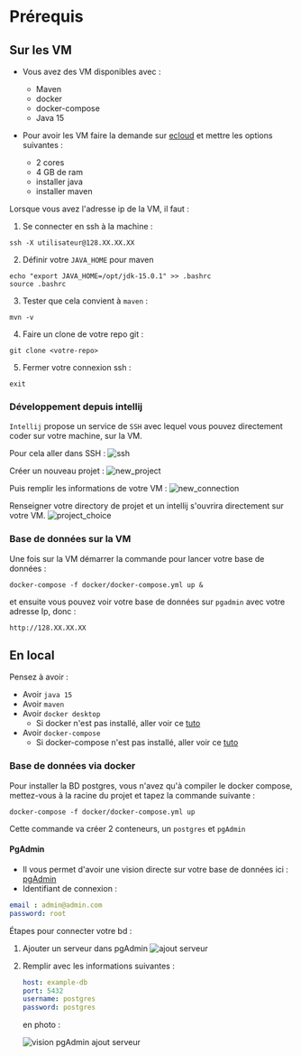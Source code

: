 # Prérequis


## Sur les VM

* Vous avez des VM disponibles avec :
    * Maven
    * docker
    * docker-compose
    * Java 15

* Pour avoir les VM faire la demande sur [ecloud](https://im2ag-ecloud-vidm.u-ga.fr/) et mettre les options suivantes :
    * 2 cores
    * 4 GB de ram
    * installer java
    * installer maven

Lorsque vous avez l'adresse ip de la VM, il faut :

1. Se connecter en ssh à la machine :
```shell
ssh -X utilisateur@128.XX.XX.XX
```

2. Définir votre `JAVA_HOME` pour maven

```shell
echo "export JAVA_HOME=/opt/jdk-15.0.1" >> .bashrc
source .bashrc
```

3. Tester que cela convient à `maven` :
```shell
mvn -v
```

4. Faire un clone de votre repo git :

```shell
git clone <votre-repo>
```

5. Fermer votre connexion ssh :

```shellls
exit
```


### Développement depuis intellij
`Intellij` propose un service de `SSH` avec lequel vous pouvez directement coder sur votre machine, sur la VM.

Pour cela aller dans SSH :
![ssh](doc/ssh_remote_dev.png)

Créer un nouveau projet :
![new_project](doc/new_project.png)

Puis remplir les informations de votre VM :
![new_connection](doc/new_connection.png)

Renseigner votre directory de projet et un intellij s'ouvrira directement sur votre VM.
![project_choice](doc/choix_projet.png)


### Base de données sur la VM

Une fois sur la VM démarrer la commande pour lancer votre base de données :

```shell
docker-compose -f docker/docker-compose.yml up &
```

et ensuite vous pouvez voir votre base de données sur `pgadmin` avec votre adresse Ip, donc :
```
http://128.XX.XX.XX
```

## En local

Pensez à avoir :
* Avoir `java 15`
* Avoir `maven`
* Avoir `docker desktop`
    * Si docker n'est pas installé, aller voir ce <a href="https://docs.docker.com/desktop/install/windows-install/">tuto</a>
* Avoir `docker-compose`
    * Si docker-compose n'est pas installé, aller voir ce <a href="https://docs.docker.com/compose/install/">tuto</a>

### Base de données via docker

Pour installer la BD postgres, vous n'avez qu'à compiler le docker compose, mettez-vous à la racine du projet et tapez la commande suivante :
```shell
docker-compose -f docker/docker-compose.yml up
```

Cette commande va créer 2 conteneurs, un `postgres` et `pgAdmin`

#### PgAdmin

* Il vous permet d'avoir une vision directe sur votre base de données ici : [pgAdmin](http://localhost)
* Identifiant de connexion :
```yml
email : admin@admin.com
password: root
```

Étapes pour connecter votre bd :
1) Ajouter un serveur dans pgAdmin
   ![ajout serveur](doc/AddServerPgAdmin.png)
2) Remplir avec les informations suivantes :
   ```yml
   host: example-db
   port: 5432
   username: postgres
   password: postgres
   ```
   en photo :

   ![vision pgAdmin ajout serveur](doc/NewAddServerAdmin.png)

